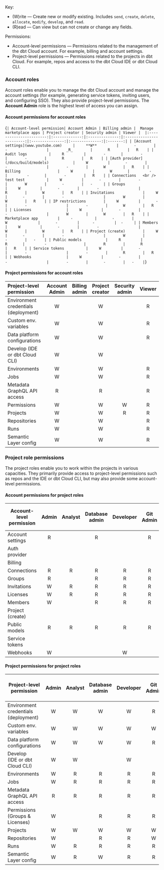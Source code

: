
Key:

* (W)rite &mdash; Create new or modify existing. Includes `send`, `create`, `delete`, `allocate`, `modify`, `develop`, and `read`.
* (R)ead &mdash; Can view but can not create or change any fields.

Permissions: 

* Account-level permissions &mdash; Permissions related to the management of the dbt Cloud account. For example, billing and account settings.
* Project-level permissions &mdash; Permissions related to the projects in dbt Cloud. For example, repos and access to the dbt Cloud IDE or dbt Cloud CLI. 

### Account roles
Account roles enable you to manage the dbt Cloud account and manage the account settings (for example, generating service tokens, inviting users, and configuring SSO). They also provide project-level permissions. The **Account Admin** role is the highest level of access you can assign.  

#### Account permissions for account roles

<SortableTable >

{`
| Account-level permission| Account Admin | Billing admin |  Manage marketplace apps | Project creator | Security admin | Viewer | 
|:-----------------------:|:-------------:|:--------------:|:------------------------:|:---------------:|:--------------:|:-------:|
| [Account settings](www.youtube.com)     |     **W**         |       -        |        -                  |        _R_        |       R        |   R    |
| Audit logs          |     R         |        -       |        -                  |        -        |       R        |   R    |
| [Auth provider](/docs/build/models)           |     W         |       -        |        -                  |        -        |       W        |   R    |
| Billing                 |     W         |       W       |         -                 |         -       |        -        |   R    |
| Connections   <br /> test test          |     W         |       -        |        -                  |        W        |       -        |   -     |
| Groups                  |     W         |       -        |        -                  |        R        |       W        |   R    |
| Invitations             |     W         |       -        |        -                  |        W        |       W        |   R    |
| IP restrictions        |     W         |       -        |        -                  |        -        |       W        |   R    |
| Licenses                |     W         |       -        |        -                  |        W        |       W        |   R    |
| Marketplace app         |     -          |       -        |            W              |       -         |      -         |  -     |
| Members                 |     W         |       -        |        -                  |        W        |       W        |   R    |
| Project (create)        |     W         |       -        |        -                  |        W        |       -        |   -    |
| Public models           |     R         |       R       |         -                 |        R        |       R        |   R    |
| Service tokens          |     W         |       -        |        -                  |        -        |       R        |   R    |
| Webhooks                |     W         |       -        |        -                  |        -        |       -        |   -    |
`}

</SortableTable>

#### Project permissions for account roles
 
|Project-level permission | Account Admin | Billing admin | Project creator | Security admin | Viewer | 
|:-------------------------|:-------------:|:-------------:|:---------------:|:--------------:|:------:| 
| Environment credentials (deployment)      |       W       |               |       W         |                |   R    |
| Custom env. variables   |       W       |               |       W         |                |   R    |
| Data platform configurations            |       W       |               |       W         |                |   R    |
| Develop (IDE or dbt Cloud CLI)           |       W       |               |       W         |                |        |
| Environments            |       W       |               |       W         |                |   R    |
| Jobs                    |       W       |               |       W         |                |   R    |
| Metadata GraphQL API access    |       R       |               |       R         |                |   R    |
| Permissions             |       W       |               |       W         |       W        |   R    |
| Projects                |       W       |               |       W         |       R        |   R    |
| Repositories            |       W       |               |       W         |                |   R    |
| Runs                    |       W       |               |       W         |                |   R    |
| Semantic Layer config   |       W       |               |       W         |                |   R    |


### Project role permissions
 
The project roles enable you to work within the projects in various capacities. They primarily provide access to project-level permissions such as repos and the IDE or dbt Cloud CLI, but may also provide some account-level permissions.

#### Account permissions for project roles
 
| Account-level permission | Admin | Analyst | Database admin | Developer | Git Admin | Job admin | Job runner  | Job viewer  | Metadata <br></br>(Discovery API only) | Semantic Layer | Stakeholder | Team admin | Webhook |
|--------------------------|:-----:|:-------:|:--------------:|:---------:|:---------:|:---------:|:-----------:|:-----------:|:--------:|:--------------:|:-----------:|:----------:|:-------:|  
| Account settings         |   R   |         |      R         |           |     R     |           |             |             |          |                |             |     R      |         |
| Auth provider            |       |         |                |           |           |           |             |             |          |                |             |            |         |
| Billing                  |       |         |                |           |           |           |             |             |          |                |             |            |         |
| Connections              |   R   |    R    |      R         |     R     |     R     |     R     |             |             |          |                |      R      |     R      |         |
| Groups                   |   R   |         |      R         |     R     |     R     |           |             |             |          |                |      R      |     R      |         |
| Invitations              |   W   |    R    |      R         |     R     |     R     |     R     |             |      R      |          |                |      R      |     R      |         |
| Licenses                 |   W   |    R    |      R         |     R     |     R     |     R     |             |      R      |          |                |             |     R      |         |
| Members                  |   W   |         |      R         |     R     |     R     |           |             |             |          |                |      R      |     R      |         |
| Project (create)         |       |         |                |           |           |           |             |             |          |                |             |            |         |
| Public models            |   R   |    R    |      R         |     R     |     R     |     R     |             |      R      |     R    |        R       |      R      |     R      |    R    |
| Service tokens           |       |         |                |           |           |           |             |             |          |                |             |            |         |
| Webhooks                 |   W   |         |                |     W     |           |           |             |             |          |                |             |            |    W    |

#### Project permissions for project roles
 
|Project-level permission  | Admin | Analyst | Database admin | Developer | Git Admin | Job admin | Job runner  | Job viewer  | Metadata <br></br> (Discovery API only) | Semantic Layer | Stakeholder | Team admin | Webhook |
|--------------------------|:-----:|:-------:|:--------------:|:---------:|:---------:|:---------:|:-----------:|:-----------:|:--------:|:--------------:|:-----------:|:----------:|:-------:|  
| Environment credentials (deployment) |   W   |    W    |       W        |     W     |     R     |     W     |             |             |          |                |     R       |     R      |         |
| Custom env. variables    |   W   |    W    |       W        |     W     |     W     |     W     |             |      R      |          |                |     R       |     W      |         |
| Data platform configurations|   W   |    W    |       W        |     W     |     R     |     W     |             |             |          |                |     R       |     R      |         |
| Develop <br />(IDE or dbt Cloud CLI)            |   W   |    W    |                |     W     |           |           |             |             |          |                |             |            |         |
| Environments             |   W   |    R    |       R        |     R     |     R     |     W     |             |      R      |          |                |     R       |     R      |         |
| Jobs                     |   W   |    R    |       R        |     R     |     R     |     W     |      R      |      R      |          |                |     R       |     R      |         |
| Metadata GraphQL API access    |   R   |    R    |       R        |     R     |     R     |     R     |             |      R      |     R    |                |     R       |     R      |         |
| Permissions (Groups & Licenses)  |   W   |         |       R        |     R     |     R     |           |             |             |          |                |             |     R      |         |             |          |                |     R       |             |         |
| Projects                 |   W   |    W    |       W        |     W     |     W     |     R     |             |      R      |          |                |     R       |     W      |         |
| Repositories             |   W   |         |       R        |     R     |     W     |           |             |             |          |                |     R       |     R      |         |
| Runs                     |   W   |    R    |       R        |     R     |     R     |     W     |      W      |      R      |          |                |     R       |     R      |         |
| Semantic Layer config    |   W   |    R    |       W        |     R     |     R     |     R     |             |             |          |        W       |     R       |     R      |         |
